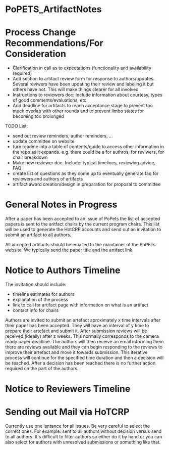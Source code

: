 # PoPETS_ArtifactNotes

# Process Change Recommendations/For Consideration
- Clarification in call as to expectations (functionality and availability required)
- Add section to artifact review form for response to authors/updates. Several reviwers have been updating their review and labeling it but others have not. This will make things clearer for all involved
- Instructions to reviewers doc: include information about courtesy, types of good comments/evaluations, etc.
- Add deadline for artifacts to reach acceptance stage to prevent too much overlap with other rounds and to prevent limbo states for becoming too prolonged



TODO List: 
- send out review reminders, author reminders, ...
- update committee on website
- turn readme into a table of contents/guide to access other information in the repo as it expands. e.g. there could be a for authros, for reviwers, for chair breakdown
- Make new reviewer doc. Include: typical timelines, reviewing advice, FAQ 
- create list of questions as they come up to eventually generate faq for reviewers and authors of artifacts
- artifact award creation/design in preparation for proposal to committee 


# General Notes in Progress
After a paper has been accepted to an issue of PoPets the list of accepted papers is sent to the aritfact chairs by the current program chairs. This list will be used to generate the HotCRP accounts and send out an invitation to submit an artifact to all authors. 


All accepted artifacts should be emailed to the maintainer of the PoPETs website. We typically send the paper title and the artifact link.




# Notice to Authors Timeline
The invitation should include: 
- timeline estimates for authors 
- explanation of the process
- link to call for artifact page with information on what is an artifact
- contact info for chairs


Authors are invited to submit an artefact aproximately x time intervals after their paper has been accepted. They will have an interval of y time to prepare their artefact and submit it. After submission reviews will be received (ideally) after z weeks. This normally corresponds to the camera ready paper deadline. The authors will then receive an email informing them there are reviews available and they can begin responding to the reviews to improve their artefact and move it towards submission. This iterative process will continue for the specified time duration and then a decision will be reached. After a decision has been reached there is no further action required on the part of the authors. 


# Notice to Reviewers Timeline



# Sending out Mail via HoTCRP
Currently use one isntance for all issues. Be very careful to select the correct ones. 
For example: sent to all authors without decision versus send to all authors. 
It's difficult to filter authors so either do it by hand or you can also select for authors with unresolved submissions or something like that.
